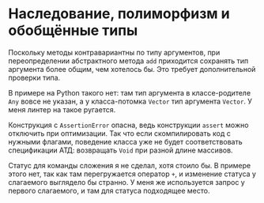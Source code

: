 # Наследование, полиморфизм и обобщённые типы

Поскольку методы контравариантны по типу аргументов,
при переопределении абстрактного метода `add` приходится сохранять тип
аргумента более общим, чем хотелось бы.
Это требует дополнительной проверки типа.

В примере на Python такого нет:
там тип аргумента в классе-родителе `Any` вовсе не указан,
а у класса-потомка `Vector` тип аргумента `Vector`.
У меня линтер на такое ругается.

Конструкция с `AssertionError` опасна, ведь конструкции `assert` можно отключить
при оптимизации.
Так что если скомпилировать код с нужными флагами, поведение класса уже не будет
соответствовать спецификации АТД: возвращать `Void` при разной длине массивов.

Статус для команды сложения я не сделал, хотя стоило бы.
В примере этого нет, так как там перегружается оператор `+`,
и изменение статуса у слагаемого выглядело бы странно.
У меня же используется запрос у первого слагаемого,
и там для статуса подходящее место.
